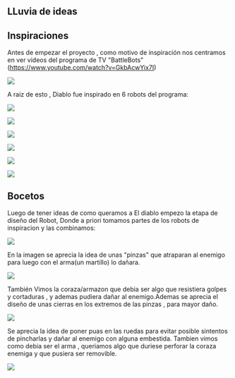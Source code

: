 ## LLuvia de ideas

## Inspiraciones 

Antes de empezar el proyecto , como motivo de inspiración nos centramos en ver videos del programa de TV "BattleBots" 
(https://www.youtube.com/watch?v=GkbAcwYix7I)

![](/multimedia/inspiraciones/battlebots.jpg)

A raiz de esto , Diablo fue inspirado en 6 robots del programa:


![](/multimedia/inspiraciones/14cef7d3-8599-4da3-b9f7-ef95bee14e3c.jpg)

![](/multimedia/inspiraciones/20e08519-4747-45ba-b5b5-d44134399610.jpg)

![](/multimedia/inspiraciones/893b6f6d-5717-4ba9-8e9a-c3b125c8ae89.jpg)

![](/multimedia/inspiraciones/ba3ad0c4-ff28-4076-adc6-8147c5d9fda0.jpg)

![](/multimedia/inspiraciones/inpiracion1.jpg)

![](/multimedia/inspiraciones/inspiracion2.jpg)


## Bocetos 
Luego de tener ideas de como queramos a El diablo empezo la etapa de diseño del Robot, Donde a priori tomamos partes de los robots de inspiracion y las combinamos:

![](/multimedia/Bocetos/bocetos2.jpg)

En la imagen se aprecia la idea de unas "pinzas" que atraparan al enemigo para luego con el arma(un martillo) lo dañara.

![](/multimedia/Bocetos/bocetos3.jpg)

También Vimos la coraza/armazon que debia ser algo que resistiera golpes y cortaduras , y ademas pudiera dañar al enemigo.Ademas se aprecia el diseño de unas cierras en los extremos de las pinzas , para mayor daño.

![](/multimedia/Bocetos/bocetos4.jpg)

Se aprecia la idea de poner puas en las ruedas para evitar posible sintentos de pincharlas y dañar al enemigo con alguna embestida.
Tambien vimos como debia ser el arma , queriamos algo que duriese perforar la coraza enemiga y que pusiera ser removible.

![](/multimedia/Bocetos/bocetos.jpg)











